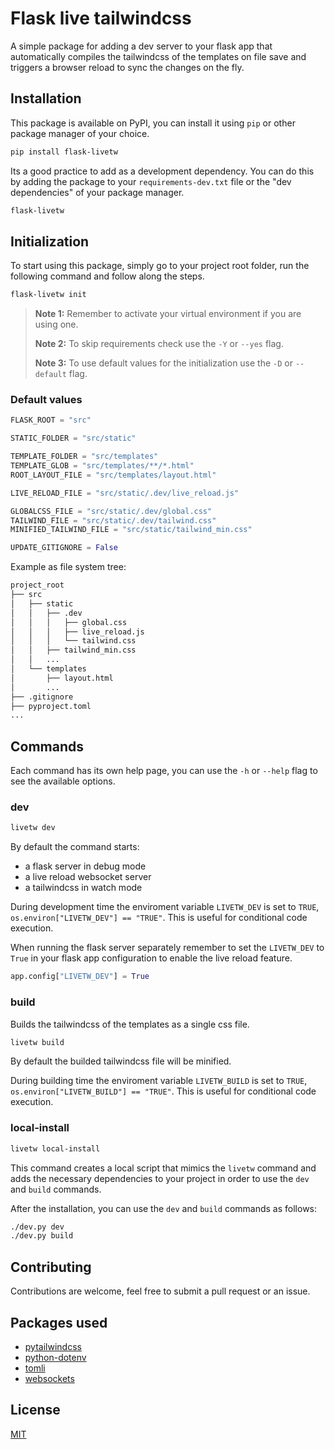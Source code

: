 # Flask live tailwindcss

A simple package for adding a dev server to your flask app that automatically compiles the tailwindcss of the templates on file save and triggers a browser reload to sync the changes on the fly.


## Installation

This package is available on PyPI, you can install it using `pip` or other package manager of your choice.

```bash
pip install flask-livetw
```

Its a good practice to add as a development dependency. You can do this by adding the package to your `requirements-dev.txt` file or the "dev dependencies" of your package manager.

```txt
flask-livetw
```


## Initialization

To start using this package, simply go to your project root folder, run the following command and follow along the steps.

```bash
flask-livetw init
```

> **Note 1:** Remember to activate your virtual environment if you are using one.
>
> **Note 2:** To skip requirements check use the `-Y` or `--yes` flag.
>
> **Note 3:** To use default values for the initialization use the `-D` or `--default` flag.

### Default values

```py
FLASK_ROOT = "src"

STATIC_FOLDER = "src/static"

TEMPLATE_FOLDER = "src/templates"
TEMPLATE_GLOB = "src/templates/**/*.html"
ROOT_LAYOUT_FILE = "src/templates/layout.html"

LIVE_RELOAD_FILE = "src/static/.dev/live_reload.js"

GLOBALCSS_FILE = "src/static/.dev/global.css"
TAILWIND_FILE = "src/static/.dev/tailwind.css"
MINIFIED_TAILWIND_FILE = "src/static/tailwind_min.css"

UPDATE_GITIGNORE = False
```

Example as file system tree:

```txt
project_root
├── src
│   ├── static
│   │   ├── .dev
│   │   │   ├── global.css
│   │   │   ├── live_reload.js
│   │   │   └── tailwind.css
│   │   ├── tailwind_min.css
│   │   ...
│   └── templates
│       ├── layout.html
│       ...
├── .gitignore
├── pyproject.toml
...
```


## Commands

Each command has its own help page, you can use the `-h` or `--help` flag to see the available options.

### dev

```bash
livetw dev
```

By default the command starts:

- a flask server in debug mode
- a live reload websocket server
- a tailwindcss in watch mode

During development time the enviroment variable `LIVETW_DEV` is set to `TRUE`, `os.environ["LIVETW_DEV"] == "TRUE"`. This is useful for conditional code execution.

When running the flask server separately remember to set the `LIVETW_DEV` to `True` in your flask app configuration to enable the live reload feature.

```py
app.config["LIVETW_DEV"] = True
```

### build

Builds the tailwindcss of the templates as a single css file.

```bash
livetw build
```

By default the builded tailwindcss file will be minified.

During building time the enviroment variable `LIVETW_BUILD` is set to `TRUE`, `os.environ["LIVETW_BUILD"] == "TRUE"`. This is useful for conditional code execution.

### local-install

```bash
livetw local-install
```

This command creates a local script that mimics the `livetw` command and adds the necessary dependencies to your project in order to use the `dev` and `build` commands.

After the installation, you can use the `dev` and `build` commands as follows:

```bash
./dev.py dev
./dev.py build
```


## Contributing

Contributions are welcome, feel free to submit a pull request or an issue.


## Packages used

- [pytailwindcss](https://github.com/timonweb/pytailwindcss)
- [python-dotenv](https://github.com/theskumar/python-dotenv)
- [tomli](https://github.com/hukkin/tomli)
- [websockets](https://github.com/python-websockets/websockets)


## License

[MIT](./LICENSE)
